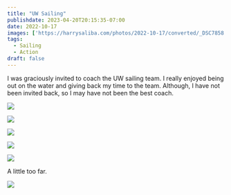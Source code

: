 ```yaml
---
title: "UW Sailing"
publishdate: 2023-04-20T20:15:35-07:00
date: 2022-10-17
images: ['https://harrysaliba.com/photos/2022-10-17/converted/_DSC7858.jpg']
tags:
  - Sailing
  - Action
draft: false
---
```


I was graciously invited to coach the UW sailing team.  I really enjoyed being out on the water and giving back my time to the team.  Although, I have not been invited back, so I may have not been the best coach.

![](https://harrysaliba.com/photos/2022-10-17/converted/_DSC7858.jpg)

![](https://harrysaliba.com/photos/2022-10-17/converted/_DSC7884.jpg)

![](https://harrysaliba.com/photos/2022-10-17/converted/_DSC7890.jpg)

![](https://harrysaliba.com/photos/2022-10-17/converted/_DSC7912.jpg)

![](https://harrysaliba.com/photos/2022-10-17/converted/_DSC7952.jpg)

A little too far.

![](https://harrysaliba.com/photos/2022-10-17/converted/_DSC8201.jpg)